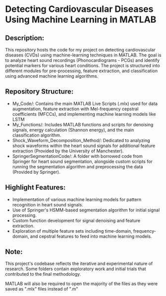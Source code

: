 # Detecting Cardiovascular Diseases Using Machine Learning in MATLAB

## Description:

This repository hosts the code for my project on detecting cardiovascular diseases (CVDs) using machine-learning techniques in MATLAB. The goal is to analyze heart sound recordings (Phonocardiograms - PCGs) and identify potential markers for various heart conditions. The project is structured into different modules for pre-processing, feature extraction, and classification using advanced machine learning algorithms.

## Repository Structure:

- My_Code/: Contains the main MATLAB Live Scripts (.mlx) used for data augmentation, feature extraction with Mel-frequency cepstral coefficients (MFCCs), and implementing machine learning models like LSTM
- My_Functions/: Includes MATLAB functions and scripts for denoising signals, energy calculation (Shannon energy), and the main classification algorithm.
- Shock_Waveform_Decomposition_Method/: Dedicated to analyzing shock waveforms within the heart sound signals for additional feature extraction (Provided by the University of Manchester).
- SpringerSegmentationCode/: A folder with borrowed code from Springer for heart sound segmentation, alongside custom scripts for running the segmentation algorithm and preprocessing the data (Provided by Springer).

## Highlight Features:

- Implementation of various machine learning models for pattern recognition in heart sound signals.
- Use of Springer's HSMM-based segmentation algorithm for initial signal processing.
- Custom function development for signal denoising and feature extraction.
- Exploration of multiple feature sets including time-domain, frequency-domain, and cepstral features to feed into machine learning models.

## Note:
This project's codebase reflects the iterative and experimental nature of research. Some folders contain exploratory work and initial trials that contributed to the final methodology.

MATLAB will also be required to open the majority of the files as they were saved as ".mlx" files instead of ".m" 
